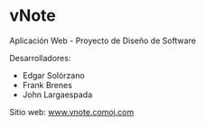 vNote
=====

Aplicación Web - Proyecto de Diseño de Software

Desarrolladores:

- Edgar Solórzano
- Frank Brenes
- John Largaespada

Sitio web: www.vnote.comoj.com
